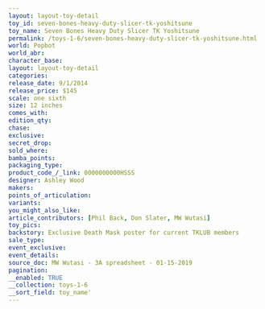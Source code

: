 ```yaml
---
layout: layout-toy-detail 
toy_id: seven-bones-heavy-duty-slicer-tk-yoshitsune
toy_name: Seven Bones Heavy Duty Slicer TK Yoshitsune
permalink: /toys-1-6/seven-bones-heavy-duty-slicer-tk-yoshitsune.html
world: Popbot
world_abr: 
character_base: 
layout: layout-toy-detail
categories: 
release_date: 9/1/2014
release_price: $145 
scale: one sixth
size: 12 inches
comes_with: 
edition_qty: 
chase: 
exclusive: 
secret_drop: 
sold_where: 
bamba_points: 
packaging_type: 
product_code_/_link: 0000000000HSSS
designer: Ashley Wood
makers: 
points_of_articulation: 
variants: 
you_might_also_like: 
article_contributors: [Phil Back, Don Slater, MW Wutasi]
toy_pics: 
backstory: Exclusive Death Mask poster for current TKLUB members
sale_type: 
event_exclusive: 
event_details: 
source_doc: MW Wutasi - 3A spreadsheet - 01-15-2019
pagination: 
__enabled: TRUE
__collection: toys-1-6
__sort_field: toy_name'
---
```

